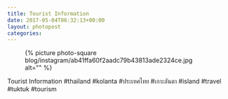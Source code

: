 ```yaml
---
title: Tourist Information
date: 2017-05-04T06:32:13+00:00
layout: photopost
categories:
---
```


<figure class="photo photo--square">
  {% picture photo-square blog/instagram/ab41ffa60f2aadc79b43813ade2324ce.jpg alt="" %}
</figure>

Tourist Information
#thailand #kolanta #ประเทศไทย #เกาะลันตา #island #travel #tuktuk #tourism
